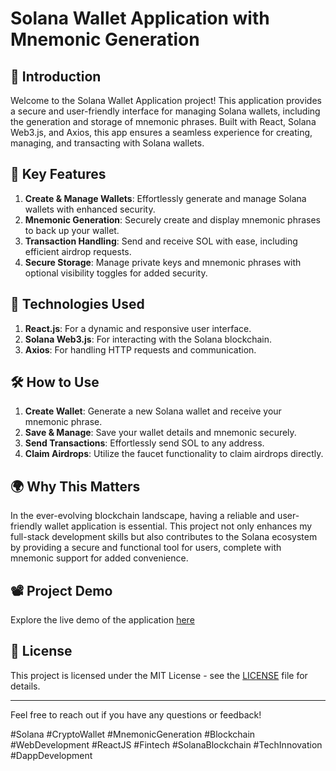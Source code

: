 # Solana Wallet Application with Mnemonic Generation

## 🚀 Introduction

Welcome to the Solana Wallet Application project! This application provides a secure and user-friendly interface for managing Solana wallets, including the generation and storage of mnemonic phrases. Built with React, Solana Web3.js, and Axios, this app ensures a seamless experience for creating, managing, and transacting with Solana wallets.

## 🔑 Key Features

1. **Create & Manage Wallets**: Effortlessly generate and manage Solana wallets with enhanced security.
2. **Mnemonic Generation**: Securely create and display mnemonic phrases to back up your wallet.
3. **Transaction Handling**: Send and receive SOL with ease, including efficient airdrop requests.
4. **Secure Storage**: Manage private keys and mnemonic phrases with optional visibility toggles for added security.

## 🔧 Technologies Used

1. **React.js**: For a dynamic and responsive user interface.
2. **Solana Web3.js**: For interacting with the Solana blockchain.
3. **Axios**: For handling HTTP requests and communication.

## 🛠 How to Use

1. **Create Wallet**: Generate a new Solana wallet and receive your mnemonic phrase.
2. **Save & Manage**: Save your wallet details and mnemonic securely.
3. **Send Transactions**: Effortlessly send SOL to any address.
4. **Claim Airdrops**: Utilize the faucet functionality to claim airdrops directly.

## 🌍 Why This Matters

In the ever-evolving blockchain landscape, having a reliable and user-friendly wallet application is essential. This project not only enhances my full-stack development skills but also contributes to the Solana ecosystem by providing a secure and functional tool for users, complete with mnemonic support for added convenience.

## 📽️ Project Demo

Explore the live demo of the application [here](https://jovial-tarsier-c88c6f.netlify.app/)

## 📝 License

This project is licensed under the MIT License - see the [LICENSE](LICENSE) file for details.

---

Feel free to reach out if you have any questions or feedback!

#Solana #CryptoWallet #MnemonicGeneration #Blockchain #WebDevelopment #ReactJS #Fintech #SolanaBlockchain #TechInnovation #DappDevelopment
